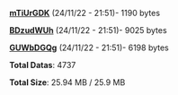 [**mTiUrGDK**](/data/mTiUrGDK.txt) (24/11/22 - 21:51)- 1190 bytes

[**BDzudWUh**](/data/BDzudWUh.txt) (24/11/22 - 21:51)- 9025 bytes

[**GUWbDGQg**](/data/GUWbDGQg.txt) (24/11/22 - 21:51)- 6198 bytes

**Total Datas**: 4737

**Total Size**: 25.94 MB / 25.9 MB